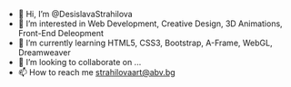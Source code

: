 - 👋 Hi, I’m @DesislavaStrahilova
- 👀 I’m interested in Web Development, Creative Design, 3D Animations, Front-End Deleopment
- 🌱 I’m currently learning HTML5, CSS3, Bootstrap, A-Frame, WebGL, Dreamweaver
- 💞️ I’m looking to collaborate on ...
- 📫 How to reach me strahilovaart@abv.bg

<!---
DesislavaStrahilova/DesislavaStrahilova is a ✨ special ✨ repository because its `README.md` (this file) appears on your GitHub profile.
You can click the Preview link to take a look at your changes.
--->
